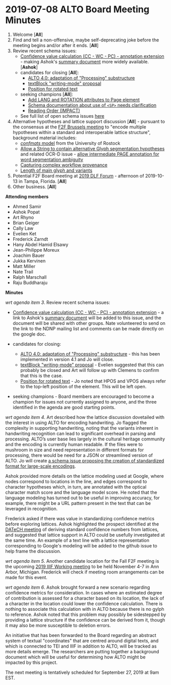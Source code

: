 # 2019-07-08 ALTO Board Meeting Minutes
1. Welcome [**All**]
2. Find and tell a non-offensive, maybe self-deprecating joke before the meeting begins and/or after it ends. [**All**]
3. Review recent schema issues:
   * [Confidence value calculation (CC - WC - PC) - annotation extension](https://github.com/altoxml/schema/issues/23) - 
   making Ashok's [summary document](https://docs.google.com/document/d/1JkbqfEb8pkwTdMSyjXJRfdpshlWoVbFn47uYfqB4O_Q) more widely 
   available. [**Ashok**]
   * candidates for closing [**All**]:
      * [ALTO 4.0: adaptation of "Processing" substructure](https://github.com/altoxml/schema/issues/52) 
      * [textBlock "writing-mode" proposal](https://github.com/altoxml/schema/issues/12)
      * [Position for rotated text](https://github.com/altoxml/schema/issues/59)
   * seeking champions [**All**]: 
      * [Add LANG and ROTATION attributes to Page element](https://github.com/altoxml/schema/issues/55)
      * [Schema documentation about use of `<SP>` needs clarification](https://github.com/altoxml/schema/issues/54)
      * [Reading Order (IMPACT)](https://github.com/altoxml/schema/issues/18)
   * See full list of open schema issues [here](https://github.com/altoxml/schema/issues)
4. Alternative hypotheses and lattice support discussion [**All**] -  pursuant to the consensus at the 
[F2F Brussels meeting](https://github.com/altoxml/board/blob/gh-pages/minutes/2019-05-07%20ALTO%20Board%20Meeting%20Minutes.md) 
to "encode multiple hypotheses within a standard and interoperable lattice structure", background material includes:
   * [_confmats_ model](https://github.com/CITlabRostock/CITlabConfMat) from the University of Rostock
   * [Allow a String to contain alternative Glyph segmentation hypotheses](https://github.com/altoxml/schema/issues/57) and 
   related OCR-D issue - [allow intermediate PAGE annotation for word segmentation ambiguity](https://github.com/OCR-D/spec/issues/72)
   * [Capturing complex workflow provenance](https://github.com/altoxml/schema/issues/47)
   * [Length of main glyph and variants](https://github.com/altoxml/schema/issues/44)
5. Potential F2F Board meeting at [2019 DLF Forum](https://forum2019.diglib.org/) - afternoon of 2019-10-13 in Tampa, Florida. [**All**]
6. Other business. [**All**]

**Attending members**
* Ahmed Samir 
* Ashok Popat
* Art Rhyno
* Brian Geiger
* Cally Law
* Evelien Ket
* Frederick Zarndt
* Hany Abdel Hamid Elsawy
* Jean-Philippe Moreux
* Joachim Bauer 
* Jukka Kervinen
* Matt Miller
* Nate Trail
* Ralph Marschall
* Raju Buddharaju

 **Minutes**

_wrt agenda item 3_. Review recent schema issues:

   * [Confidence value calculation (CC - WC - PC) - annotation extension](https://github.com/altoxml/schema/issues/23) - a link to 
   Ashok's [summary document](https://docs.google.com/document/d/1JkbqfEb8pkwTdMSyjXJRfdpshlWoVbFn47uYfqB4O_Q) will be added to this 
   issue, and the document will be shared with other groups. Nate volunteered to send on the link to the NDNP mailing list and comments 
   can be made directly on the google doc.

   * candidates for closing:
      * [ALTO 4.0: adaptation of "Processing" substructure](https://github.com/altoxml/schema/issues/52) - this has been implemented in 
      version 4.1 and Jo will close.
      * [textBlock "writing-mode" proposal](https://github.com/altoxml/schema/issues/12) - Evelien suggested that this can probably be 
      closed and Art will follow up with Clemens to confirm that this is the case.
      * [Position for rotated text](https://github.com/altoxml/schema/issues/59) - Jo noted that HPOS and VPOS always refer to the 
      top-left position of the element. This will be left open.
      
   * seeking champions - Board members are encouraged to become a champion for issues not currently assigned to anyone, and the 
   three identified in the agenda are good starting points.

_wrt agenda item 4_. Art described how the lattice discussion dovetailed with the interest in using ALTO for encoding handwriting. Jo 
flagged the complexity in supporting handwriting, noting that the variants inherent in handwriting recognition can lead to significant 
overhead in parsing and processing. ALTO’s user base lies largely in the cultural heritage community and the encoding is currently 
human readable. If the files were to mushroom in size and need representation in different formats for processing, there would be need 
for a JSON or streamlined version of ALTO. Jo will create 
[a schema issue proposing the creation of standardized format for large-scale encodings](https://github.com/altoxml/schema/issues/60).

Ashok provided more details on the lattice modeling used at Google, where nodes correspond to locations in the line, and edges correspond 
to character hypotheses which, in turn, are annotated with the optical character match score and the language model score. He noted 
that the language modeling has turned out to be useful in improving accuracy, for example, there might be a URL pattern present in 
the text that can be leveraged in recognition. 

Frederick asked if there was value in standardizing confidence metrics before exploring lattices. Ashok highlighted the prospect
identified at the [DATeCH meeting](2019-05-07%20ALTO%20Board%20Meeting%20Minutes.md) of deriving standard 
confidence numbers from lattices, and suggested that lattice support in ALTO could be usefully investigated at the same time. An 
example of a text line with a lattice representation corresponding to Google's modeling will be added to the github 
issue to help frame the discussion.

_wrt agenda item 5_. Another candidate location for the Fall F2F meeting is the upcoming 
[2019 IIIF Working meeting](https://iiif.io/event/2019/ann_arbor) to be held November 4-7 in Ann Arbor, Michigan. Frederick will 
check if meeting room arrangements can be made for this event.

_wrt agenda item 6_. Ashok brought forward a new scenario regarding confidence metrics for consideration. In cases where an estimated 
degree of contribution is assessed for a character based on its location, the lack of a character in the location could lower the 
confidence calculation. There is nothing to associate this calculation with in ALTO because there is no gylph to reference. 
Ashok noted that this problem may possibly be sidestepped by providing a lattice structure if the confidence can be derived 
from it, though it may also be more susceptible to deletion errors.

An initiative that has been forwarded to the Board regarding an abstract system of textual "coordinates" that are centred around 
digital texts, and which is connected to TEI and IIIF in addition to ALTO, will be tracked as more details emerge. The researchers 
are putting together a background document which will be useful for determining how ALTO might be impacted by this project.

The next meeting is tentatively scheduled for September 27, 2019 at 9am EST.
